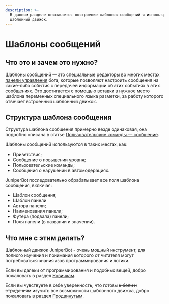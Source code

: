 ```yaml
---
description: >-
  В данном разделе описывается построение шаблонов сообщений и используемый ими
  шаблонный движок.
---
```


# Шаблоны сообщений

## Что это и зачем это нужно?

Шаблоны сообщений — это специальные редакторы во многих местах [панели управления](../../#configure) бота, которые позволяют настроить сообщения на какие-либо события с передачей информации об этих событиях в этих сообщениях. Это достигается с помощью вставки в нужное место шаблона переменных специального языка разметки, за работу которого отвечает встроенный шаблонный движок.

## Структура шаблона сообщения

Структура шаблона сообщения примерно везде одинаковая, она подробно описана в статье [Пользовательские команды — сообщение](../../cmd/custom/message.md#povedenie-i-nastroiki).

Шаблоны сообщений используются в таких местах, как:

* Приветствия;
* Сообщение о повышении уровня;
* Пользовательские команды;
* Сообщения о нарушении в автомодерациях.

JuniperBot последовательно обрабатывает все поля шаблона сообщения, включая:

* Шаблон сообщения;
* Шаблон панели
* Автора панели;
* Наименования панели;
* Футера \(подвала\) панели;
* Поля панели \(в названии и значении\).

## Что мне с этим делать?

Шаблонный движок JuniperBot - очень мощный инструмент, для полного изучения и понимания которого от читателя могут потребоваться знания азов программирования и логики.

Если вы далеки от программирования и подобных вещей, добро пожаловать в раздел [Новичкам](beginners/).

Если вы чувствуете в себе уверенность, что готовы ~~к боли и страданиям~~ изучить все возможности шаблонного движка, добро пожаловать в раздел [Продвинутым](advanced/).

